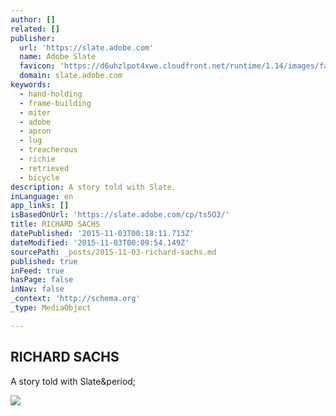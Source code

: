 ```yaml
---
author: []
related: []
publisher:
  url: 'https://slate.adobe.com'
  name: Adobe Slate
  favicon: 'https://d6uhzlpot4xwe.cloudfront.net/runtime/1.14/images/favicon.ico'
  domain: slate.adobe.com
keywords:
  - hand-holding
  - frame-building
  - miter
  - adobe
  - apron
  - lug
  - treacherous
  - richie
  - retrieved
  - bicycle
description: A story told with Slate.
inLanguage: en
app_links: []
isBasedOnUrl: 'https://slate.adobe.com/cp/ts5O3/'
title: RICHARD SACHS
datePublished: '2015-11-03T00:18:11.713Z'
dateModified: '2015-11-03T00:09:54.149Z'
sourcePath: _posts/2015-11-03-richard-sachs.md
published: true
inFeed: true
hasPage: false
inNav: false
_context: 'http://schema.org'
_type: MediaObject

---
```

<article style=""><h1>RICHARD SACHS</h1><p>A story told with Slate&amp;period;</p><img src="https://slate.adobe.com/cp/ts5O3/embed.jpg?buster=1446493508863" /></article>